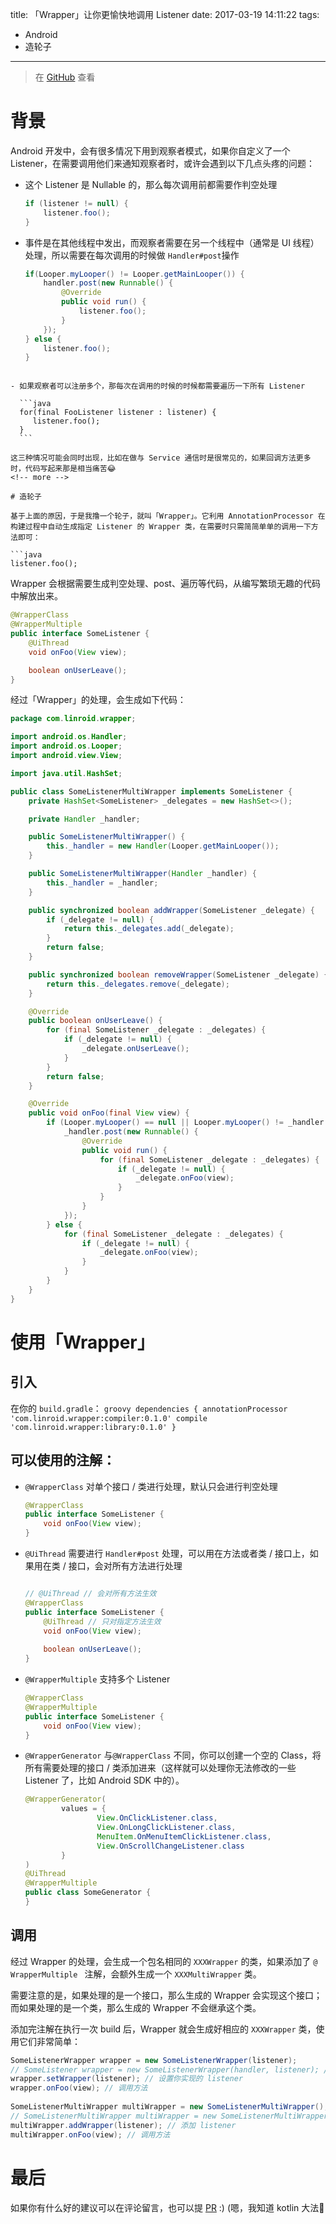 title: 「Wrapper」让你更愉快地调用 Listener
date: 2017-03-19 14:11:22
tags: 
 - Android
 - 造轮子
---

 > 在 [GitHub](https://github.com/linroid/Wrapper) 查看
 
# 背景
Android 开发中，会有很多情况下用到观察者模式，如果你自定义了一个 Listener，在需要调用他们来通知观察者时，或许会遇到以下几点头疼的问题：

 - 这个 Listener 是 Nullable 的，那么每次调用前都需要作判空处理

	```java
	if (listener != null) {
		listener.foo();
	}
	```

 - 事件是在其他线程中发出，而观察者需要在另一个线程中（通常是 UI 线程）处理，所以需要在每次调用的时候做 `Handler#post`操作

	```java
	if(Looper.myLooper() != Looper.getMainLooper()) {
		handler.post(new Runnable() {
			@Override
			public void run() {
				listener.foo();
			}
		});
	} else {
		listener.foo();
	}
  ```
	
 - 如果观察者可以注册多个，那每次在调用的时候的时候都需要遍历一下所有 Listener

	```java
	for(final FooListener listener : listener) {
	   listener.foo();
	}
	```

这三种情况可能会同时出现，比如在做与 Service 通信时是很常见的，如果回调方法更多时，代码写起来那是相当痛苦😂
<!-- more --> 

# 造轮子

 基于上面的原因，于是我撸一个轮子，就叫「Wrapper」。它利用 AnnotationProcessor 在构建过程中自动生成指定 Listener 的 Wrapper 类，在需要时只需简简单单的调用一下方法即可：
 
 ```java
 listener.foo();
 ```
 Wrapper 会根据需要生成判空处理、post、遍历等代码，从编写繁琐无趣的代码中解放出来。

```java
@WrapperClass
@WrapperMultiple
public interface SomeListener {
    @UiThread
    void onFoo(View view);

    boolean onUserLeave();
}
```

经过「Wrapper」的处理，会生成如下代码：

```java
package com.linroid.wrapper;

import android.os.Handler;
import android.os.Looper;
import android.view.View;

import java.util.HashSet;

public class SomeListenerMultiWrapper implements SomeListener {
    private HashSet<SomeListener> _delegates = new HashSet<>();

    private Handler _handler;

    public SomeListenerMultiWrapper() {
        this._handler = new Handler(Looper.getMainLooper());
    }

    public SomeListenerMultiWrapper(Handler _handler) {
        this._handler = _handler;
    }

    public synchronized boolean addWrapper(SomeListener _delegate) {
        if (_delegate != null) {
            return this._delegates.add(_delegate);
        }
        return false;
    }

    public synchronized boolean removeWrapper(SomeListener _delegate) {
        return this._delegates.remove(_delegate);
    }

    @Override
    public boolean onUserLeave() {
        for (final SomeListener _delegate : _delegates) {
            if (_delegate != null) {
                _delegate.onUserLeave();
            }
        }
        return false;
    }

    @Override
    public void onFoo(final View view) {
        if (Looper.myLooper() == null || Looper.myLooper() != _handler.getLooper()) {
            _handler.post(new Runnable() {
                @Override
                public void run() {
                    for (final SomeListener _delegate : _delegates) {
                        if (_delegate != null) {
                            _delegate.onFoo(view);
                        }
                    }
                }
            });
        } else {
            for (final SomeListener _delegate : _delegates) {
                if (_delegate != null) {
                    _delegate.onFoo(view);
                }
            }
        }
    }
}
```

# 使用「Wrapper」

## 引入
在你的 `build.gradle`：
	```groovy
	dependencies {
	    annotationProcessor 'com.linroid.wrapper:compiler:0.1.0'
	    compile 'com.linroid.wrapper:library:0.1.0'
	}
	```

## 可以使用的注解：

 - `@WrapperClass` 对单个接口 / 类进行处理，默认只会进行判空处理

	```java
	@WrapperClass
	public interface SomeListener {
		void onFoo(View view);
	}
	```

 - `@UiThread` 需要进行 `Handler#post` 处理，可以用在方法或者类 / 接口上，如果用在类 / 接口，会对所有方法进行处理
	
	```java
	
	// @UiThread // 会对所有方法生效
	@WrapperClass
	public interface SomeListener {
		@UiThread // 只对指定方法生效
		void onFoo(View view);
		
		boolean onUserLeave();
	}
	```

 - `@WrapperMultiple` 支持多个 Listener

	```java
	@WrapperClass
	@WrapperMultiple
	public interface SomeListener {
	    void onFoo(View view);
	}
	```

 - `@WrapperGenerator` 与`@WrapperClass` 不同，你可以创建一个空的 Class，将所有需要处理的接口 / 类添加进来（这样就可以处理你无法修改的一些 Listener 了，比如 Android SDK 中的）。

	```java
	@WrapperGenerator(
	        values = {
	                View.OnClickListener.class,
	                View.OnLongClickListener.class,
	                MenuItem.OnMenuItemClickListener.class,
	                View.OnScrollChangeListener.class
	        }
	)
	@UiThread
	@WrapperMultiple
	public class SomeGenerator {
	}
	```

## 调用
经过 Wrapper 的处理，会生成一个包名相同的 `XXXWrapper` 的类，如果添加了 `@ WrapperMultiple ` 注解，会额外生成一个 `XXXMultiWrapper` 类。

需要注意的是，如果处理的是一个接口，那么生成的 Wrapper 会实现这个接口；而如果处理的是一个类，那么生成的 Wrapper 不会继承这个类。

添加完注解在执行一次 build 后，Wrapper 就会生成好相应的 `XXXWrapper` 类，使用它们非常简单：

```java
SomeListenerWrapper wrapper = new SomeListenerWrapper(listener);
// SomeListener wrapper = new SomeListenerWrapper(handler, listener); // 自己指定一个 Handler
wrapper.setWrapper(listener); // 设置你实现的 listener
wrapper.onFoo(view); // 调用方法
	
SomeListenerMultiWrapper multiWrapper = new SomeListenerMultiWrapper();
// SomeListenerMultiWrapper multiWrapper = new SomeListenerMultiWrapper(handler); // 自己指定一个 Handler
multiWrapper.addWrapper(listener); // 添加 listener
multiWrapper.onFoo(view); // 调用方法
```

# 最后
如果你有什么好的建议可以在评论留言，也可以提 [PR](https://github.com/linroid/Wrapper/pulls) :)
(嗯，我知道 kotlin 大法🐒